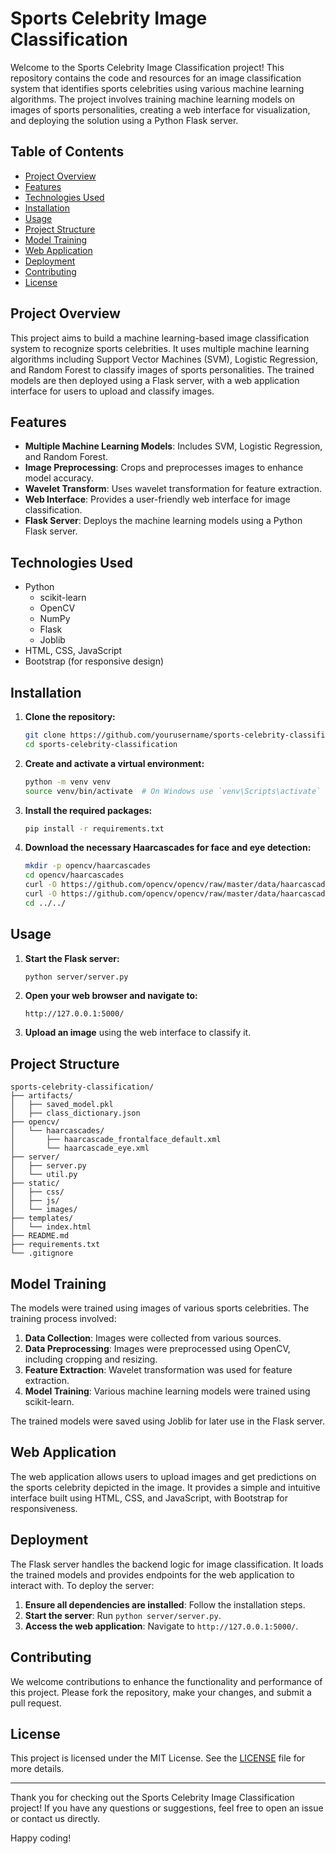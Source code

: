 # Sports Celebrity Image Classification

Welcome to the Sports Celebrity Image Classification project! This repository contains the code and resources for an image classification system that identifies sports celebrities using various machine learning algorithms. The project involves training machine learning models on images of sports personalities, creating a web interface for visualization, and deploying the solution using a Python Flask server.

## Table of Contents

- [Project Overview](#project-overview)
- [Features](#features)
- [Technologies Used](#technologies-used)
- [Installation](#installation)
- [Usage](#usage)
- [Project Structure](#project-structure)
- [Model Training](#model-training)
- [Web Application](#web-application)
- [Deployment](#deployment)
- [Contributing](#contributing)
- [License](#license)

## Project Overview

This project aims to build a machine learning-based image classification system to recognize sports celebrities. It uses multiple machine learning algorithms including Support Vector Machines (SVM), Logistic Regression, and Random Forest to classify images of sports personalities. The trained models are then deployed using a Flask server, with a web application interface for users to upload and classify images.

## Features

- **Multiple Machine Learning Models**: Includes SVM, Logistic Regression, and Random Forest.
- **Image Preprocessing**: Crops and preprocesses images to enhance model accuracy.
- **Wavelet Transform**: Uses wavelet transformation for feature extraction.
- **Web Interface**: Provides a user-friendly web interface for image classification.
- **Flask Server**: Deploys the machine learning models using a Python Flask server.

## Technologies Used

- Python
  - scikit-learn
  - OpenCV
  - NumPy
  - Flask
  - Joblib
- HTML, CSS, JavaScript
- Bootstrap (for responsive design)

## Installation

1. **Clone the repository:**

   ```bash
   git clone https://github.com/yourusername/sports-celebrity-classification.git
   cd sports-celebrity-classification
   ```

2. **Create and activate a virtual environment:**

   ```bash
   python -m venv venv
   source venv/bin/activate  # On Windows use `venv\Scripts\activate`
   ```

3. **Install the required packages:**

   ```bash
   pip install -r requirements.txt
   ```

4. **Download the necessary Haarcascades for face and eye detection:**

   ```bash
   mkdir -p opencv/haarcascades
   cd opencv/haarcascades
   curl -O https://github.com/opencv/opencv/raw/master/data/haarcascades/haarcascade_frontalface_default.xml
   curl -O https://github.com/opencv/opencv/raw/master/data/haarcascades/haarcascade_eye.xml
   cd ../../
   ```

## Usage

1. **Start the Flask server:**

   ```bash
   python server/server.py
   ```

2. **Open your web browser and navigate to:**

   ```
   http://127.0.0.1:5000/
   ```

3. **Upload an image** using the web interface to classify it.

## Project Structure

```
sports-celebrity-classification/
├── artifacts/
│   ├── saved_model.pkl
│   ├── class_dictionary.json
├── opencv/
│   └── haarcascades/
│       ├── haarcascade_frontalface_default.xml
│       └── haarcascade_eye.xml
├── server/
│   ├── server.py
│   └── util.py
├── static/
│   ├── css/
│   ├── js/
│   └── images/
├── templates/
│   └── index.html
├── README.md
├── requirements.txt
└── .gitignore
```

## Model Training

The models were trained using images of various sports celebrities. The training process involved:

1. **Data Collection**: Images were collected from various sources.
2. **Data Preprocessing**: Images were preprocessed using OpenCV, including cropping and resizing.
3. **Feature Extraction**: Wavelet transformation was used for feature extraction.
4. **Model Training**: Various machine learning models were trained using scikit-learn.

The trained models were saved using Joblib for later use in the Flask server.

## Web Application

The web application allows users to upload images and get predictions on the sports celebrity depicted in the image. It provides a simple and intuitive interface built using HTML, CSS, and JavaScript, with Bootstrap for responsiveness.

## Deployment

The Flask server handles the backend logic for image classification. It loads the trained models and provides endpoints for the web application to interact with. To deploy the server:

1. **Ensure all dependencies are installed**: Follow the installation steps.
2. **Start the server**: Run `python server/server.py`.
3. **Access the web application**: Navigate to `http://127.0.0.1:5000/`.

## Contributing

We welcome contributions to enhance the functionality and performance of this project. Please fork the repository, make your changes, and submit a pull request.

## License

This project is licensed under the MIT License. See the [LICENSE](LICENSE) file for more details.

---

Thank you for checking out the Sports Celebrity Image Classification project! If you have any questions or suggestions, feel free to open an issue or contact us directly.

Happy coding!

